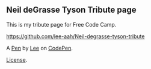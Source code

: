 ## Neil deGrasse Tyson Tribute page

This is my tribute page for Free Code Camp.

https://github.com/lee-aah/Neil-degrasse-tyson-tribute

A [Pen](https://codepen.io/lee-aah/pen/PjPNpq) by [Lee](https://codepen.io/lee-aah) on [CodePen](https://codepen.io).

[License](https://codepen.io/lee-aah/pen/PjPNpq/license).
